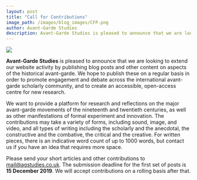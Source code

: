 ```yaml
---
layout: post
title: "Call for Contributions"
image_path: /images/blog_images/CFP.png
author: Avant-Garde Studies
description: Avant-Garde Studies is pleased to announce that we are looking to extend our website activity by publishing blog posts and other content on aspects of the historical avant-garde...
---
```


<img src="{{ page.image_path }}"/>

**Avant-Garde Studies** is pleased to announce that we are looking to extend our website activity by publishing blog posts and other content on aspects of the historical avant-garde. We hope to publish these on a regular basis in order to promote engagement and debate across the international avant-garde scholarly community, and to create an accessible, open-access centre for new research.  

We want to provide a platform for research and reflections on the major avant-garde movements of the nineteenth and twentieth centuries, as well as other manifestations of formal experiment and innovation. The contributions may take a variety of forms, including sound, image, and video, and all types of writing including the scholarly and the anecdotal, the constructive and the combative, the critical and the creative. For written pieces, there is an indicative word count of up to 1000 words, but contact us if you have an idea that requires more space.

Please send your short articles and other contributions to <a class="u-email" href="mailto:{{ site.email }}">mail@agstudies.co.uk</a>. The submission deadline for the first set of posts is **15 December 2019**. We will accept contributions on a rolling basis after that.

<meta property="og:image" content="https://www.agstudies.co.uk/images/blog_images/CFP.png">

